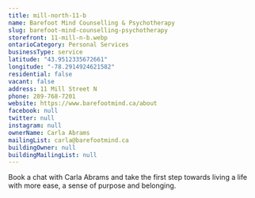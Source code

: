 ```yaml
---
title: mill-north-11-b
name: Barefoot Mind Counselling & Psychotherapy
slug: barefoot-mind-counselling-psychotherapy
storefront: 11-mill-n-b.webp
ontarioCategory: Personal Services
businessType: service
latitude: "43.9512335672661"
longitude: "-78.2914924621582"
residential: false
vacant: false
address: 11 Mill Street N
phone: 289-768-7201
website: https://www.barefootmind.ca/about
facebook: null
twitter: null
instagram: null
ownerName: Carla Abrams
mailingList: carla@barefootmind.ca
buildingOwner: null
buildingMailingList: null
---
```

Book a chat with Carla Abrams and take the first step towards living a life with more ease, a sense of purpose and belonging. 
